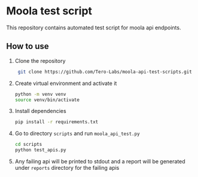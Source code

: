 # Moola test script

This repository contains automated test script for moola api endpoints.

## How to use

1. Clone the repository

   ```bash
    git clone https://github.com/Tero-Labs/moola-api-test-scripts.git
    ```

2. Create virtual environment and activate it

    ```bash
    python -m venv venv
    source venv/bin/activate
    ```

3. Install dependencies

    ```bash
    pip install -r requirements.txt
    ```

4. Go to directory `scripts` and run `moola_api_test.py`

    ```bash
    cd scripts
    python test_apis.py
    ```

5. Any failing api will be printed to stdout and a report will be generated under `reports` directory for the failing apis
